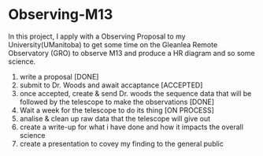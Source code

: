 # Observing-M13
In this project, I apply with a Observing Proposal to my University(UManitoba) to get some time on the Gleanlea Remote Observatory (GRO) to observe M13 and produce a HR diagram and so some science.

1. write a proposal [DONE]
2. submit to Dr. Woods and await accaptance [ACCEPTED]
3. once accepted, create & send Dr. woods the sequence data that will be followed by the telescope to make the observations [DONE]
4. Wait a week for the telescope to do its thing [ON PROCESS]
5. analise & clean up raw data that the telescope will give out 
6. create a write-up for what i have done and how it impacts the overall science
7. create a presentation to covey my finding to the general public
